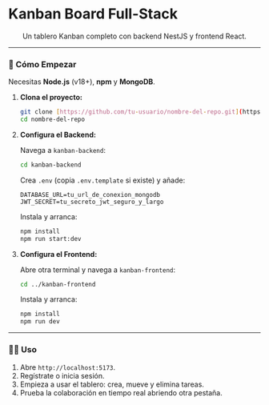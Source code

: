 

# Kanban Board Full-Stack

<p align="center">
  Un tablero Kanban completo con backend NestJS y frontend React.
</p>

---

### 🚀 Cómo Empezar

Necesitas **Node.js** (v18+), **npm** y **MongoDB**.

1.  **Clona el proyecto:**

    ```bash
    git clone [https://github.com/tu-usuario/nombre-del-repo.git](https://github.com/tu-usuario/nombre-del-repo.git)
    cd nombre-del-repo
    ```

2.  **Configura el Backend:**

    Navega a `kanban-backend`:
    ```bash
    cd kanban-backend
    ```
    Crea `.env` (copia `.env.template` si existe) y añade:
    ```env
    DATABASE_URL=tu_url_de_conexion_mongodb
    JWT_SECRET=tu_secreto_jwt_seguro_y_largo
    ```
    Instala y arranca:
    ```bash
    npm install
    npm run start:dev
    ```

3.  **Configura el Frontend:**

    Abre otra terminal y navega a `kanban-frontend`:
    ```bash
    cd ../kanban-frontend
    ```
    Instala y arranca:
    ```bash
    npm install
    npm run dev
    ```

---

### 👨‍💻 Uso

1.  Abre `http://localhost:5173`.
2.  Regístrate o inicia sesión.
3.  Empieza a usar el tablero: crea, mueve y elimina tareas.
4.  Prueba la colaboración en tiempo real abriendo otra pestaña.
